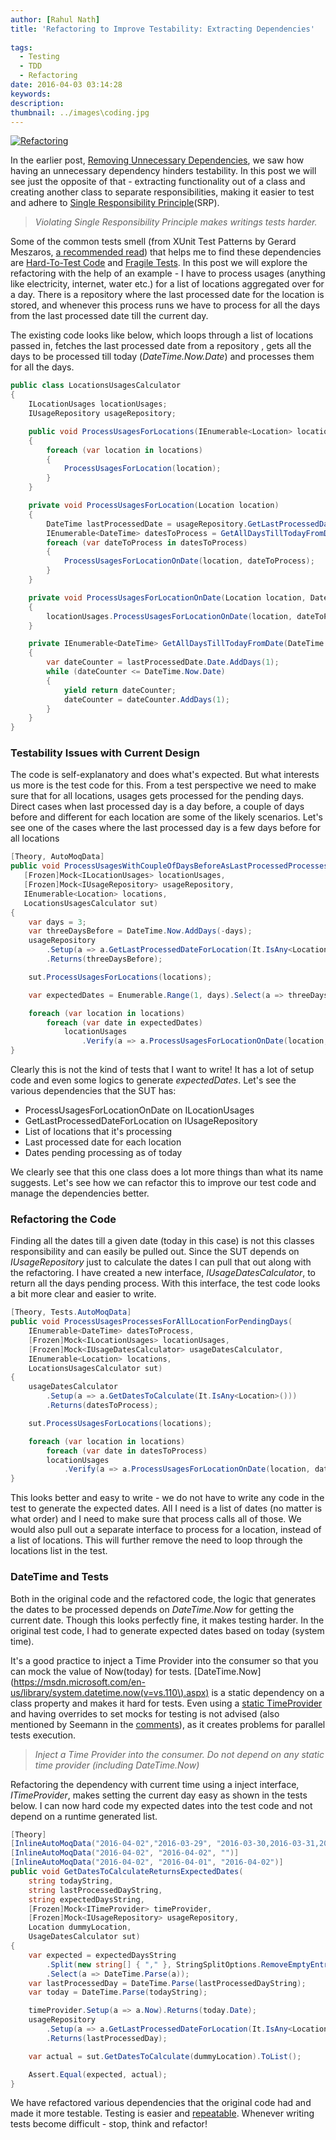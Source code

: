 ```yaml
---
author: [Rahul Nath]
title: 'Refactoring to Improve Testability: Extracting Dependencies'
  
tags:
  - Testing
  - TDD
  - Refactoring
date: 2016-04-03 03:14:28
keywords:
description:
thumbnail: ../images\coding.jpg
---
```


<a href="https://pixabay.com/en/code-data-programming-code-944504/" class="center" title="Image By Lawrence Monk, from https://pixabay.com/en/code-data-programming-code-944504/"><img src="/images\coding.jpg" class="center" alt="Refactoring"></a>

In the earlier post, [Removing Unnecessary Dependencies](http://rahulpnath.com/blog/refactoring-to-improve-testability-removing-unnecessary-dependencies/), we saw how having an unnecessary dependency hinders testability. In this post we will see just the opposite of that - extracting functionality out of a class and creating another class to separate responsibilities, making it easier to test and adhere to [Single Responsibility Principle](https://blog.8thlight.com/uncle-bob/2014/05/08/SingleReponsibilityPrinciple.html)(SRP).

> _Violating Single Responsibility Principle makes writings tests harder._

Some of the common tests smell (from XUnit Test Patterns by Gerard Meszaros, [a recommended read](http://www.rahulpnath.com/blog/language-agnostic-books-for-every-developer-2/)) that helps me to find these dependencies are [Hard-To-Test Code](http://xunitpatterns.com/Hard%20to%20Test%20Code.html) and [Fragile Tests](http://xunitpatterns.com/Fragile%20Test.html). In this post we will explore the refactoring with the help of an example - I have to process usages (anything like electricity, internet, water etc.) for a list of locations aggregated over for a day. There is a repository where the last processed date for the location is stored, and whenever this process runs we have to process for all the days from the last processed date till the current day.

The existing code looks like below, which loops through a list of locations passed in, fetches the last processed date from a repository , gets all the days to be processed till today (_DateTime.Now.Date_) and processes them for all the days.

```csharp
public class LocationsUsagesCalculator
{
    ILocationUsages locationUsages;
    IUsageRepository usageRepository;

    public void ProcessUsagesForLocations(IEnumerable<Location> locations)
    {
        foreach (var location in locations)
        {
            ProcessUsagesForLocation(location);
        }
    }

    private void ProcessUsagesForLocation(Location location)
    {
        DateTime lastProcessedDate = usageRepository.GetLastProcessedDateForLocation(location);
        IEnumerable<DateTime> datesToProcess = GetAllDaysTillTodayFromDate(lastProcessedDate);
        foreach (var dateToProcess in datesToProcess)
        {
            ProcessUsagesForLocationOnDate(location, dateToProcess);
        }
    }

    private void ProcessUsagesForLocationOnDate(Location location, DateTime dateToProcess)
    {
        locationUsages.ProcessUsagesForLocationOnDate(location, dateToProcess);
    }

    private IEnumerable<DateTime> GetAllDaysTillTodayFromDate(DateTime lastProcessedDate)
    {
        var dateCounter = lastProcessedDate.Date.AddDays(1);
        while (dateCounter <= DateTime.Now.Date)
        {
            yield return dateCounter;
            dateCounter = dateCounter.AddDays(1);
        }
    }
}
```

### Testability Issues with Current Design

The code is self-explanatory and does what's expected. But what interests us more is the test code for this. From a test perspective we need to make sure
that for all locations, usages gets processed for the pending days. Direct cases when last processed day is a day before, a couple of days before and different for each location are some of the likely scenarios. Let's see one of the cases where the last processed day is a few days before for all locations

```csharp
[Theory, AutoMoqData]
public void ProcessUsagesWithCoupleOfDaysBeforeAsLastProcessedProcessesAllDaysTillTodayForEachLocation(
   [Frozen]Mock<ILocationUsages> locationUsages,
   [Frozen]Mock<IUsageRepository> usageRepository,
   IEnumerable<Location> locations,
   LocationsUsagesCalculator sut)
{
    var days = 3;
    var threeDaysBefore = DateTime.Now.AddDays(-days);
    usageRepository
        .Setup(a => a.GetLastProcessedDateForLocation(It.IsAny<Location>()))
        .Returns(threeDaysBefore);

    sut.ProcessUsagesForLocations(locations);

    var expectedDates = Enumerable.Range(1, days).Select(a => threeDaysBefore.Date.AddDays(a));

    foreach (var location in locations)
        foreach (var date in expectedDates)
            locationUsages
                .Verify(a => a.ProcessUsagesForLocationOnDate(location, date), Times.Once());
}
```

Clearly this is not the kind of tests that I want to write! It has a lot of setup code and even some logics to generate _expectedDates_. Let's see the various dependencies that the SUT has:

- ProcessUsagesForLocationOnDate on ILocationUsages
- GetLastProcessedDateForLocation on IUsageRepository
- List of locations that it's processing
- Last processed date for each location
- Dates pending processing as of today

We clearly see that this one class does a lot more things than what its name suggests. Let's see how we can refactor this to improve our test code and manage the dependencies better.

### Refactoring the Code

Finding all the dates till a given date (today in this case) is not this classes responsibility and can easily be pulled out. Since the SUT depends on _IUsageRepository_ just to calculate the dates I can pull that out along with the refactoring. I have created a new interface, _IUsageDatesCalculator_, to return all the days pending process. With this interface, the test code looks a bit more clear and easier to write.

```csharp
[Theory, Tests.AutoMoqData]
public void ProcessUsagesProcessesForAllLocationForPendingDays(
    IEnumerable<DateTime> datesToProcess,
    [Frozen]Mock<ILocationUsages> locationUsages,
    [Frozen]Mock<IUsageDatesCalculator> usageDatesCalculator,
    IEnumerable<Location> locations,
    LocationsUsagesCalculator sut)
{
    usageDatesCalculator
        .Setup(a => a.GetDatesToCalculate(It.IsAny<Location>()))
        .Returns(datesToProcess);

    sut.ProcessUsagesForLocations(locations);

    foreach (var location in locations)
        foreach (var date in datesToProcess)
        locationUsages
            .Verify(a => a.ProcessUsagesForLocationOnDate(location, date), Times.Once());
}
```

This looks better and easy to write - we do not have to write any code in the test to generate the expected dates. All I need is a list of dates (no matter is what order) and I need to make sure that process calls all of those. We would also pull out a separate interface to process for a location, instead of a list of locations. This will further remove the need to loop through the locations list in the test.

### DateTime and Tests

Both in the original code and the refactored code, the logic that generates the dates to be processed depends on _DateTime.Now_ for getting the current date. Though this looks perfectly fine, it makes testing harder. In the original test code, I had to generate expected dates based on today (system time).

It's a good practice to inject a Time Provider into the consumer so that you can mock the value of Now(today) for tests. [DateTime.Now](https://msdn.microsoft.com/en-us/library/system.datetime.now(v=vs.110\).aspx) is a static dependency on a class property and makes it hard for tests.
Even using a [static TimeProvider](http://stackoverflow.com/a/2425739/1948745) and having overrides to set mocks for testing is not advised (also mentioned by Seemann in the [comments](http://stackoverflow.com/questions/2425721/unit-testing-datetime-now/2425739#comment38623763_2425739)), as it creates problems for parallel tests execution.

> _Inject a Time Provider into the consumer. Do not depend on any static time provider (including DateTime.Now)_

Refactoring the dependency with current time using a inject interface, _ITimeProvider_, makes setting the current day easy as shown in the tests below. I can now hard code my expected dates into the test code and not depend on a runtime generated list.

```csharp
[Theory]
[InlineAutoMoqData("2016-04-02","2016-03-29", "2016-03-30,2016-03-31,2016-04-01,2016-04-02")]
[InlineAutoMoqData("2016-04-02", "2016-04-02", "")]
[InlineAutoMoqData("2016-04-02", "2016-04-01", "2016-04-02")]
public void GetDatesToCalculateReturnsExpectedDates(
    string todayString,
    string lastProcessedDayString,
    string expectedDaysString,
    [Frozen]Mock<ITimeProvider> timeProvider,
    [Frozen]Mock<IUsageRepository> usageRepository,
    Location dummyLocation,
    UsageDatesCalculator sut)
{
    var expected = expectedDaysString
        .Split(new string[] { "," }, StringSplitOptions.RemoveEmptyEntries)
        .Select(a => DateTime.Parse(a));
    var lastProcessedDay = DateTime.Parse(lastProcessedDayString);
    var today = DateTime.Parse(todayString);

    timeProvider.Setup(a => a.Now).Returns(today.Date);
    usageRepository
        .Setup(a => a.GetLastProcessedDateForLocation(It.IsAny<Location>()))
        .Returns(lastProcessedDay);

    var actual = sut.GetDatesToCalculate(dummyLocation).ToList();

    Assert.Equal(expected, actual);
}
```

We have refactored various dependencies that the original code had and made it more testable. Testing is easier and [repeatable](https://pragprog.com/magazines/2012-01/unit-tests-are-first). Whenever writing tests become difficult - stop, think and refactor!
